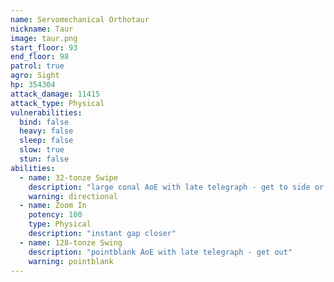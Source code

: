 ```yaml
---
name: Servomechanical Orthotaur
nickname: Taur
image: taur.png
start_floor: 93
end_floor: 98
patrol: true
agro: Sight
hp: 354304
attack_damage: 11415
attack_type: Physical
vulnerabilities:
  bind: false
  heavy: false
  sleep: false
  slow: true
  stun: false
abilities:
  - name: 32-tonze Swipe
    description: "large conal AoE with late telegraph - get to side or behind"
    warning: directional
  - name: Zoom In
    potency: 100
    type: Physical
    description: "instant gap closer"
  - name: 128-tonze Swing
    description: "pointblank AoE with late telegraph - get out"
    warning: pointblank
---
```

